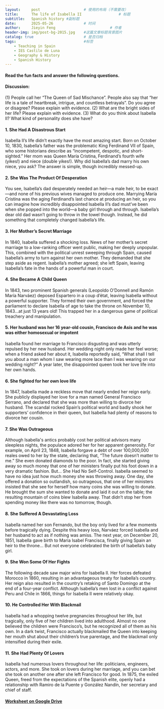 ```yaml
---
layout:     post   				    # 使用的布局（不需要改）
title:      The life of Isabella II 				# 标题 
subtitle:   Spanish history #副标题
date:       2025-05-26 				# 时间
author:     Jieyin Feng 						# 作者
header-img: img/post-bg-2015.jpg 	#这篇文章标题背景图片
catalog: true 						# 是否归档
tags:								#标签
    - Teaching in Spain 
    - IES Castilo de Luna
    - Geography & History
    - Spanish History
---
```


####  Read the fun facts and answer the following questions. 
#### Discussion: 
(1) People call her “The Queen of Sad Mischance”. People also say that “her life is a tale of heartbreak, intrigue, and countless betrayals”. Do you agree or disagree? Please explain with evidence.
(2) What are the bright sides of her life? Please explain with evidence.
(3) What do you think about Isabella II? What kind of personality does she have?

#### 1. She Had A Disastrous Start
Isabella II’s life didn’t exactly have the most amazing start. Born on October 10, 1830, Isabella’s father was the problematic King Ferdinand VII of Spain, who some historians describe as “incompetent, despotic, and short-sighted.” Her mom was Queen María Cristina, Ferdinand’s fourth wife (yikes!) and niece (double yikes!). Why did Isabella’s dad marry his own niece, you ask? The answer is simple, though incredibly messed-up.

#### 2. She Was The Product Of Desperation
You see, Isabella’s dad desperately needed an heir—a male heir, to be exact—and none of his previous wives managed to produce one. Marrying María Cristina was the aging Ferdinand’s last chance at producing an heir, so you can imagine how incredibly disappointed Isabella II’s dad must’ve been when she popped into the world—a baby girl through and through. Isabella’s dear old dad wasn’t going to throw in the towel though. Instead, he did something that completely changed Isabella’s life.

#### 3. Her Mother’s Secret Marriage
In 1840, Isabella suffered a shocking loss. News of her mother’s secret marriage to a low-ranking officer went public, making her deeply unpopular. This, combined with the political unrest sweeping through Spain, caused Isabella’s army to turn against her own mother. They demanded that she step aside as regent. Isabella’s mother agreed; she left Spain, leaving Isabella’s fate in the hands of a powerful man in court.

#### 4. She Became A Child Queen
In 1843, two prominent Spanish generals (Leopoldo O’Donnell and Ramón María Narváez) deposed Espartero in a coup d’état, leaving Isabella without a powerful supporter. They formed their own government, and forced the parliament to declare Isabella of age to take the throne on November 10, 1843…at just 13 years old! This trapped her in a dangerous game of political treachery and manipulation.

#### 5. Her husband was her 16 year-old cousin, Francisco de Asís and he was was either homosexual or impotent
Isabella found her marriage to Francisco disgusting and was utterly repulsed by her new husband. Her wedding night only made her feel worse; when a friend asked her about it, Isabella reportedly said, “What shall I tell you about a man whom I saw wearing more lace than I was wearing on our wedding night?” A year later, the disappointed queen took her love life into her own hands.

#### 6. She fighted for her own love life
In 1847, Isabella made a reckless move that nearly ended her reign early. She publicly displayed her love for a man named General Francisco Serrano, and declared that she was more than willing to divorce her husband. The scandal rocked Spain’s political world and badly shook her supporters’ confidence in their queen, but Isabella had plenty of reasons to divorce her cousin.

#### 7. She Was Outrageous
Although Isabella's antics probably cost her political advisors many sleepless nights, the populace adored her for her apparent generosity. For example, on April 23, 1848, Isabella forgave a debt of over 100,000,000 reales owed to her by the state, declaring that, “The future doesn’t matter to me.” She even donated diamonds to the poor. In fact, she started giving away so much money that one of her ministers finally put his foot down in a very dramatic fashion.
But… She Had No Self-Control. Isabella seemed to have no idea just how much money she was throwing away. One day, she offered a donation so outlandish, so outrageous, that one of her ministers insisted that she see for herself how many coins she was willing to donate. He brought the sum she wanted to donate and laid it out on the table; the resulting mountain of coins blew Isabella away. That didn’t stop her from spending money like there was no tomorrow, though.

#### 8. She Suffered A Devastating Loss
Isabella named her son Fernando, but the boy only lived for a few moments before tragically dying. Despite this heavy loss, Narváez forced Isabella and her husband to act as if nothing was amiss. The next year, on December 20, 1851, Isabella gave birth to Maria Isabel Francisca, finally giving Spain an heir to the throne… But not everyone celebrated the birth of Isabella’s baby girl.

#### 9. She Won Some Of Her Fights
The following decade saw major wins for Isabella II. Her forces defeated Morocco in 1860, resulting in an advantageous treaty for Isabella’s country. Her reign also resulted in the country’s retaking of Santo Domingo at the end of a four-year conflict. Although Isabella’s men lost in a conflict against Peru and Chile in 1866, things for Isabella II were relatively okay.

#### 10. He Controlled Her With Blackmail
Isabella had a whopping twelve pregnancies throughout her life, but tragically, only five of her children lived into adulthood. Almost no one believed the children were Francisco’s, but he recognized all of them as his own. In a dark twist, Francisco actually blackmailed the Queen into keeping her mouth shut about their children’s true parentage, and the blackmail only intensified during their exile.

#### 11. She Had Plenty Of Lovers
Isabella had numerous lovers throughout her life: politicians, engineers, actors, and more. She took on lovers during her marriage, and you can bet she took on another one after she left Francisco for good. In 1875, the exiled Queen, freed from the expectations of the Spanish elite, openly had a relationship with Ramiro de la Puente y González Nandín, her secretary and chief of staff.


#### [Worksheet on Google Drive](https://docs.google.com/document/d/1nwDeoYXktpK_LCiNq9mDh63lzKXUv276/edit?usp=sharing&ouid=103086183032334531092&rtpof=true&sd=true)

